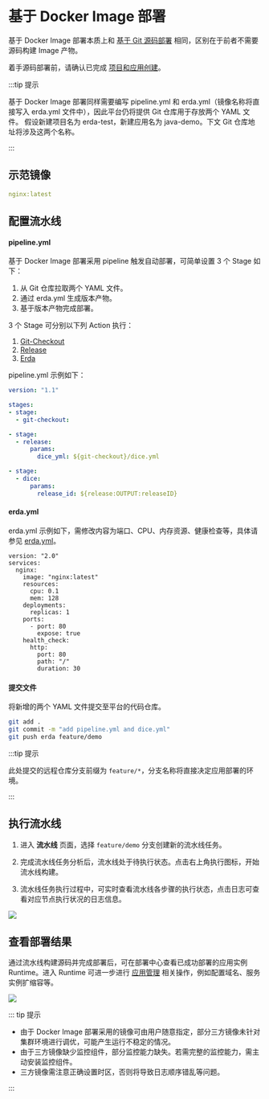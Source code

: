 # 基于 Docker Image 部署

基于 Docker Image 部署本质上和 [基于 Git 源码部署](deploy-from-git.html) 相同，区别在于前者不需要源码构建 Image 产物。

着手源码部署前，请确认已完成 [项目和应用创建](../../../quick-start/newbie.html#加入项目)。

:::tip 提示

基于 Docker Image 部署同样需要编写 pipeline.yml 和 erda.yml（镜像名称将直接写入 erda.yml 文件中），因此平台仍将提供 Git 仓库用于存放两个 YAML 文件。
假设新建项目名为 erda-test，新建应用名为 java-demo。下文 Git 仓库地址将涉及这两个名称。

:::

## 示范镜像

```yaml
nginx:latest
```

## 配置流水线

#### pipeline.yml

基于 Docker Image 部署采用 pipeline 触发自动部署，可简单设置 3 个 Stage 如下：

1. 从 Git 仓库拉取两个 YAML 文件。
2. 通过 erda.yml 生成版本产物。
3. 基于版本产物完成部署。

3 个 Stage 可分别以下列 Action 执行：

1. [Git-Checkout](https://www.erda.cloud/market/action/git-checkout)
2. [Release](https://www.erda.cloud/market/action/release)
3. [Erda](https://www.erda.cloud/market/action/dice)

 pipeline.yml 示例如下：

```yaml
version: "1.1"

stages:
- stage:
  - git-checkout:

- stage:
  - release:
      params:
        dice_yml: ${git-checkout}/dice.yml

- stage:
  - dice:
      params:
        release_id: ${release:OUTPUT:releaseID}
```

#### erda.yml

erda.yml 示例如下，需修改内容为端口、CPU、内存资源、健康检查等，具体请参见 [erda.yml](../../guides/reference/erda-yaml.html)。

```yaml{4}
version: "2.0"
services:
  nginx:
    image: "nginx:latest"
    resources:
      cpu: 0.1
      mem: 128
    deployments:
      replicas: 1
    ports:
      - port: 80
        expose: true
    health_check:
      http:
        port: 80
        path: "/"
        duration: 30
```

#### 提交文件

将新增的两个 YAML 文件提交至平台的代码仓库。

```bash
git add .
git commit -m "add pipeline.yml and dice.yml"
git push erda feature/demo
```

:::tip 提示

此处提交的远程仓库分支前缀为 `feature/*`，分支名称将直接决定应用部署的环境。

:::

## 执行流水线

1. 进入 **流水线** 页面，选择 `feature/demo` 分支创建新的流水线任务。

2. 完成流水线任务分析后，流水线处于待执行状态。点击右上角执行图标，开始流水线构建。

3. 流水线任务执行过程中，可实时查看流水线各步骤的执行状态，点击日志可查看对应节点执行状况的日志信息。


![](http://terminus-paas.oss-cn-hangzhou.aliyuncs.com/paas-doc/2022/01/14/b737cfd7-192f-4379-94a3-3a73a18c285b.png)

## 查看部署结果

通过流水线构建源码并完成部署后，可在部署中心查看已成功部署的应用实例 Runtime。进入 Runtime 可进一步进行 [应用管理](../../guides/deploy/management.html) 相关操作，例如配置域名、服务实例扩缩容等。

![](http://terminus-paas.oss-cn-hangzhou.aliyuncs.com/paas-doc/2022/01/14/6fc364a0-d4c4-4b5e-9f7b-4803b6ced9b9.png)

::: tip 提示

* 由于 Docker Image 部署采用的镜像可由用户随意指定，部分三方镜像未针对集群环境进行调优，可能产生运行不稳定的情况。
* 由于三方镜像缺少监控组件，部分监控能力缺失。若需完整的监控能力，需主动安装监控组件。
* 三方镜像需注意正确设置时区，否则将导致日志顺序错乱等问题。

:::
